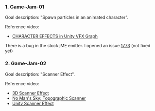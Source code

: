 ### 1. Game-Jam-01
Goal description: "Spawn particles in an animated character".

Reference video: 
* [CHARACTER EFFECTS in Unity VFX Graph](https://www.youtube.com/watch?v=ePbeaYuMNK4) 

There is a bug in the stock jME emitter.
I opened an issue [1773](https://github.com/jMonkeyEngine/jmonkeyengine/issues/1773) (not fixed yet)

### 2. Game-Jam-02

Goal description: "Scanner Effect".

Reference video: 
* [3D Scanner Effect](https://www.youtube.com/watch?v=yiTF4rJu6tY)
* [No Man's Sky: Topographic Scanner](https://www.youtube.com/watch?v=OKoNp2RqE9A)
* [Unity Scanner Effect](https://www.youtube.com/watch?v=K-GGztfU_AI)

